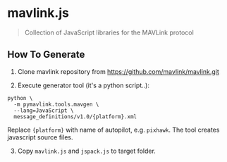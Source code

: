# mavlink.js

> Collection of JavaScript libraries for the MAVLink protocol


## How To Generate

1) Clone mavlink repository from https://github.com/mavlink/mavlink.git

2) Execute generator tool (it's a python script..):

```shell
python \
  -m pymavlink.tools.mavgen \
  --lang=JavaScript \
  message_definitions/v1.0/{platform}.xml
```

Replace ``{platform}`` with name of autopilot, e.g. ``pixhawk``. The tool creates javascript source files.


3) Copy ``mavlink.js`` and ``jspack.js`` to target folder.
